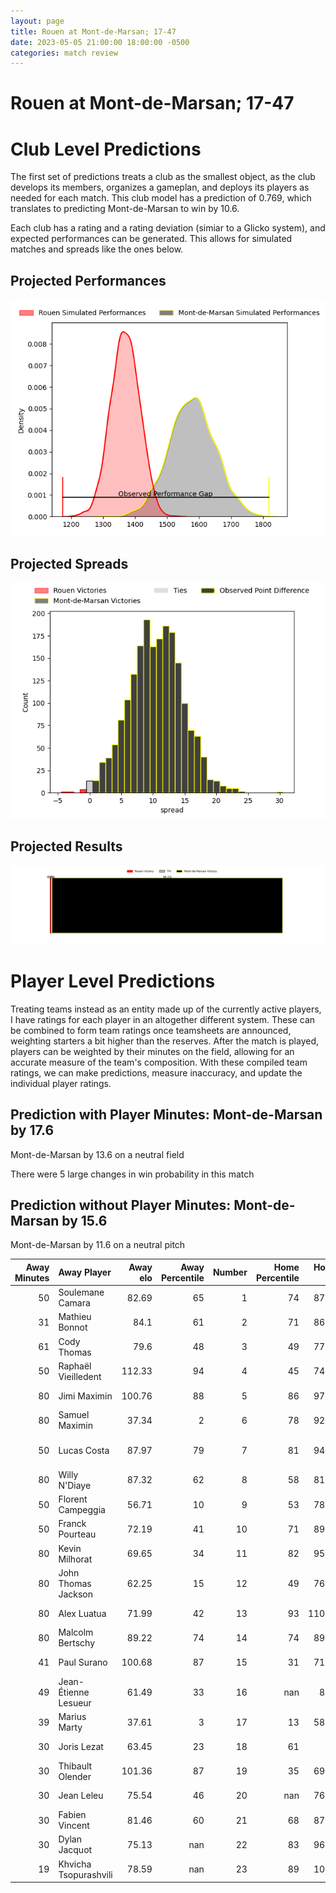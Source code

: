 ```yaml
---  
layout: page  
title: Rouen at Mont-de-Marsan; 17-47  
date: 2023-05-05 21:00:00 18:00:00 -0500  
categories: match review  
---
```

# Rouen at Mont-de-Marsan; 17-47

# Club Level Predictions


The first set of predictions treats a club as the smallest object, as the club develops its members, organizes a gameplan, and deploys its players as needed for each match. This club model has a prediction of 0.769, which translates to predicting Mont-de-Marsan to win by 10.6.

Each club has a rating and a rating deviation (simiar to a Glicko system), and expected performances can be generated. This allows for simulated matches and spreads like the ones below.
## Projected Performances


![Projected Performances](plots/performances_2023-05-05-Mont-de-Marsan-Rouen.png)
## Projected Spreads


![Projected Spreads](plots/spreads_2023-05-05-Mont-de-Marsan-Rouen.png)
## Projected Results


![Projected Results](plots/resultbar_2023-05-05-Mont-de-Marsan-Rouen.png)
# Player Level Predictions


Treating teams instead as an entity made up of the currently active players, I have ratings for each player in an altogether different system. These can be combined to form team ratings once teamsheets are announced, weighting starters a bit higher than the reserves. After the match is played, players can be weighted by their minutes on the field, allowing for an accurate measure of the team's composition. With these compiled team ratings, we can make predictions, measure inaccuracy, and update the individual player ratings.
## Prediction with Player Minutes: Mont-de-Marsan by 17.6


Mont-de-Marsan by 13.6 on a neutral field

There were 5 large changes in win probability in this match
## Prediction without Player Minutes: Mont-de-Marsan by 15.6


Mont-de-Marsan by 11.6 on a neutral pitch



|   Away Minutes | Away Player           |   Away elo |   Away Percentile |   Number |   Home Percentile |   Home elo | Home Player               |   Home Minutes |
|---------------:|:----------------------|-----------:|------------------:|---------:|------------------:|-----------:|:--------------------------|---------------:|
|             50 | Soulemane Camara      |      82.69 |                65 |        1 |                74 |      87.71 | Jean-Luc Innocente        |             41 |
|             31 | Mathieu Bonnot        |      84.1  |                61 |        2 |                71 |      86.14 | Jose Luis Gonzalez        |             50 |
|             61 | Cody Thomas           |      79.6  |                48 |        3 |                49 |      77.47 | Anthony Alves             |             50 |
|             50 | Raphaël Vieilledent   |     112.33 |                94 |        4 |                45 |      74.24 | Nicolas Garrault          |             80 |
|             80 | Jimi Maximin          |     100.76 |                88 |        5 |                86 |      97.92 | Romain Durand             |             41 |
|             80 | Samuel Maximin        |      37.34 |                 2 |        6 |                78 |      92.37 | Aurélien Lisena           |             80 |
|             50 | Lucas Costa           |      87.97 |                79 |        7 |                81 |      94.97 | Veresa Tuqovu Ramototabua |             80 |
|             80 | Willy N'Diaye         |      87.32 |                62 |        8 |                58 |      81.37 | Michael Faleafa           |             41 |
|             50 | Florent Campeggia     |      56.71 |                10 |        9 |                53 |      78.27 | Christophe Loustalot      |             50 |
|             50 | Franck Pourteau       |      72.19 |                41 |       10 |                71 |      89.87 | Willie du Plessis         |             80 |
|             80 | Kevin Milhorat        |      69.65 |                34 |       11 |                82 |      95.29 | Wame Naituvi              |             80 |
|             80 | John Thomas Jackson   |      62.25 |                15 |       12 |                49 |      76.62 | Lucas Mensa               |             80 |
|             80 | Alex Luatua           |      71.99 |                42 |       13 |                93 |     110.79 | Nacani Wakaya             |             61 |
|             80 | Malcolm Bertschy      |      89.22 |                74 |       14 |                74 |      89.72 | Julien Cabannes           |             60 |
|             41 | Paul Surano           |     100.68 |                87 |       15 |                31 |      71.59 | Alexandre de Nardi        |             80 |
|             49 | Jean-Étienne Lesueur  |      61.49 |                33 |       16 |               nan |      83.4  | Leandro Luis Cedaro       |             39 |
|             39 | Marius Marty          |      37.61 |                 3 |       17 |                13 |      58.89 | Max Curie                 |             39 |
|             30 | Joris Lezat           |      63.45 |                23 |       18 |                61 |      82    | Yann Brethous             |             39 |
|             30 | Thibault Olender      |     101.36 |                87 |       19 |                35 |      69.81 | Gheorge Gajion            |             30 |
|             30 | Jean Leleu            |      75.54 |                46 |       20 |               nan |      76.06 | Clément Darbo             |             30 |
|             30 | Fabien Vincent        |      81.46 |                60 |       21 |                68 |      87.36 | Simon Labouyrie           |             30 |
|             30 | Dylan Jacquot         |      75.13 |               nan |       22 |                83 |      96.43 | Kaminieli Rasaku          |             20 |
|             19 | Khvicha Tsopurashvili |      78.59 |               nan |       23 |                89 |     105.8  | Jules Even                |             19 |

